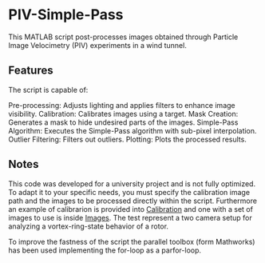 # PIV-Simple-Pass
This MATLAB script post-processes images obtained through Particle Image Velocimetry (PIV) experiments in a wind tunnel.

## Features
The script is capable of:

Pre-processing: Adjusts lighting and applies filters to enhance image visibility.
Calibration: Calibrates images using a target.
Mask Creation: Generates a mask to hide undesired parts of the images.
Simple-Pass Algorithm: Executes the Simple-Pass algorithm with sub-pixel interpolation.
Outlier Filtering: Filters out outliers.
Plotting: Plots the processed results.

## Notes
This code was developed for a university project and is not fully optimized. To adapt it to your specific needs, you must specify the calibration image path and the images to be processed directly within the script.
Furthermore an example of calibrarion is provided into [Calibration](/test/Calib) and one with a set of images to use is inside [Images](/test/9ms). The test represent a two camera setup for analyzing a vortex-ring-state behavior of a rotor.

To improve the fastness of the script the parallel toolbox (form Mathworks) has been used implementing the for-loop as a parfor-loop.
